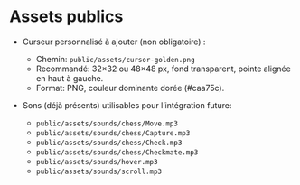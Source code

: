 Assets publics
==============

- Curseur personnalisé à ajouter (non obligatoire) :
  - Chemin: `public/assets/cursor-golden.png`
  - Recommandé: 32×32 ou 48×48 px, fond transparent, pointe alignée en haut à gauche.
  - Format: PNG, couleur dominante dorée (#caa75c).

- Sons (déjà présents) utilisables pour l’intégration future:
  - `public/assets/sounds/chess/Move.mp3`
  - `public/assets/sounds/chess/Capture.mp3`
  - `public/assets/sounds/chess/Check.mp3`
  - `public/assets/sounds/chess/Checkmate.mp3`
  - `public/assets/sounds/hover.mp3`
  - `public/assets/sounds/scroll.mp3`


